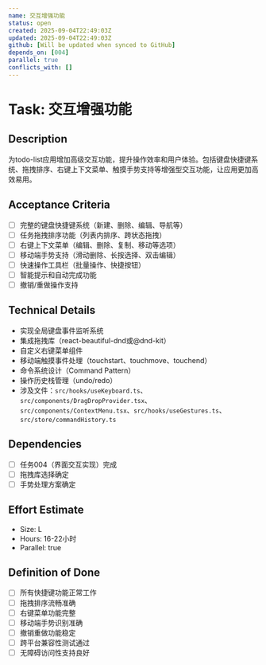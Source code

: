 ```yaml
---
name: 交互增强功能
status: open
created: 2025-09-04T22:49:03Z
updated: 2025-09-04T22:49:03Z
github: [Will be updated when synced to GitHub]
depends_on: [004]
parallel: true
conflicts_with: []
---
```


# Task: 交互增强功能

## Description
为todo-list应用增加高级交互功能，提升操作效率和用户体验。包括键盘快捷键系统、拖拽排序、右键上下文菜单、触摸手势支持等增强型交互功能，让应用更加高效易用。

## Acceptance Criteria
- [ ] 完整的键盘快捷键系统（新建、删除、编辑、导航等）
- [ ] 任务拖拽排序功能（列表内排序、跨状态拖拽）
- [ ] 右键上下文菜单（编辑、删除、复制、移动等选项）
- [ ] 移动端手势支持（滑动删除、长按选择、双击编辑）
- [ ] 快速操作工具栏（批量操作、快捷按钮）
- [ ] 智能提示和自动完成功能
- [ ] 撤销/重做操作支持

## Technical Details
- 实现全局键盘事件监听系统
- 集成拖拽库（react-beautiful-dnd或@dnd-kit）
- 自定义右键菜单组件
- 移动端触摸事件处理（touchstart、touchmove、touchend）
- 命令系统设计（Command Pattern）
- 操作历史栈管理（undo/redo）
- 涉及文件：`src/hooks/useKeyboard.ts`、`src/components/DragDropProvider.tsx`、`src/components/ContextMenu.tsx`、`src/hooks/useGestures.ts`、`src/store/commandHistory.ts`

## Dependencies
- [ ] 任务004（界面交互实现）完成
- [ ] 拖拽库选择确定
- [ ] 手势处理方案确定

## Effort Estimate
- Size: L
- Hours: 16-22小时
- Parallel: true

## Definition of Done
- [ ] 所有快捷键功能正常工作
- [ ] 拖拽排序流畅准确
- [ ] 右键菜单功能完整
- [ ] 移动端手势识别准确
- [ ] 撤销重做功能稳定
- [ ] 跨平台兼容性测试通过
- [ ] 无障碍访问性支持良好